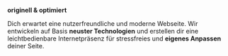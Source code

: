 **originell & optimiert**

Dich erwartet eine nutzerfreundliche und moderne Webseite. Wir entwickeln auf Basis **neuster Technologien** und erstellen dir eine leichtbedienbare Internetpräsenz für stressfreies und **eigenes Anpassen** deiner Seite.